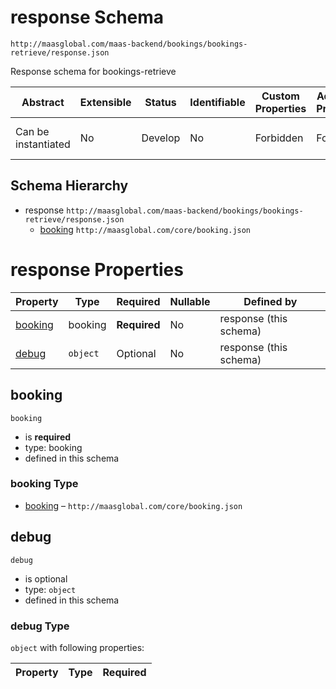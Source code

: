 # response Schema

```
http://maasglobal.com/maas-backend/bookings/bookings-retrieve/response.json
```

Response schema for bookings-retrieve

| Abstract            | Extensible | Status  | Identifiable | Custom Properties | Additional Properties | Defined In                                                             |
| ------------------- | ---------- | ------- | ------------ | ----------------- | --------------------- | ---------------------------------------------------------------------- |
| Can be instantiated | No         | Develop | No           | Forbidden         | Forbidden             | [maas-backend/bookings/bookings-retrieve/response.json](response.json) |

## Schema Hierarchy

- response `http://maasglobal.com/maas-backend/bookings/bookings-retrieve/response.json`
  - [booking](../../../core/booking.md) `http://maasglobal.com/core/booking.json`

# response Properties

| Property            | Type     | Required     | Nullable | Defined by             |
| ------------------- | -------- | ------------ | -------- | ---------------------- |
| [booking](#booking) | booking  | **Required** | No       | response (this schema) |
| [debug](#debug)     | `object` | Optional     | No       | response (this schema) |

## booking

`booking`

- is **required**
- type: booking
- defined in this schema

### booking Type

- [booking](../../../core/booking.md) – `http://maasglobal.com/core/booking.json`

## debug

`debug`

- is optional
- type: `object`
- defined in this schema

### debug Type

`object` with following properties:

| Property | Type | Required |
| -------- | ---- | -------- |

